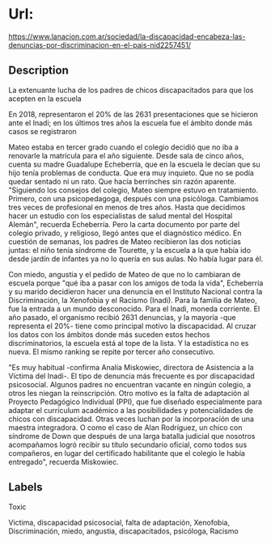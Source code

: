 # Url: 

https://www.lanacion.com.ar/sociedad/la-discapacidad-encabeza-las-denuncias-por-discriminacion-en-el-pais-nid2257451/

## Description 

La extenuante lucha de los padres de chicos discapacitados para que los acepten en la escuela

En 2018, representaron el 20% de las 2631 presentaciones que se hicieron ante el Inadi; en los últimos tres años la escuela fue el ámbito donde más casos se registraron

Mateo estaba en tercer grado cuando el colegio decidió que no iba a renovarle la matrícula para el año siguiente. Desde sala de cinco años, cuenta su madre Guadalupe Echeberría, que en la escuela le decían que su hijo tenía problemas de conducta. Que era muy inquieto. Que no se podía quedar sentado ni un rato. Que hacía berrinches sin razón aparente. "Siguiendo los consejos del colegio, Mateo siempre estuvo en tratamiento. Primero, con una psicopedagoga, después con una psicóloga. Cambiamos tres veces de profesional en menos de tres años. Hasta que decidimos hacer un estudio con los especialistas de salud mental del Hospital Alemán", recuerda Echeberría. Pero la carta documento por parte del colegio privado, y religioso, llegó antes que el diagnóstico médico. En cuestión de semanas, los padres de Mateo recibieron las dos noticias juntas: el niño tenía síndrome de Tourette, y la escuela a la que había ido desde jardín de infantes ya no lo quería en sus aulas. No había lugar para él.

Con miedo, angustia y el pedido de Mateo de que no lo cambiaran de escuela porque "qué iba a pasar con los amigos de toda la vida", Echeberría y su marido decidieron hacer una denuncia en el Instituto Nacional contra la Discriminación, la Xenofobia y el Racismo (Inadi). Para la familia de Mateo, fue la entrada a un mundo desconocido. Para el Inadi, moneda corriente. El año pasado, el organismo recibió 2631 denuncias, y la mayoría -que representa el 20%- tiene como principal motivo la discapacidad. Al cruzar los datos con los ámbitos donde más suceden estos hechos discriminatorios, la escuela está al tope de la lista. Y la estadística no es nueva. El mismo ranking se repite por tercer año consecutivo.

"Es muy habitual -confirma Analía Miskowiec, directora de Asistencia a la Víctima del Inadi-. El tipo de denuncia más frecuente es por discapacidad psicosocial. Algunos padres no encuentran vacante en ningún colegio, a otros les niegan la reinscripción. Otro motivo es la falta de adaptación al Proyecto Pedagógico Individual (PPI), que fue diseñado especialmente para adaptar el currículum académico a las posibilidades y potencialidades de chicos con discapacidad. Otras veces luchan por la incorporación de una maestra integradora. O como el caso de Alan Rodríguez, un chico con síndrome de Down que después de una larga batalla judicial que nosotros acompañamos logró recibir su título secundario oficial, como todos sus compañeros, en lugar del certificado habilitante que el colegio le había entregado", recuerda Miskowiec.

## Labels 


Toxic 

Victima, discapacidad psicosocial, falta de adaptación, Xenofobia, Discriminación, miedo, angustia, discapacitados, psicóloga, Racismo